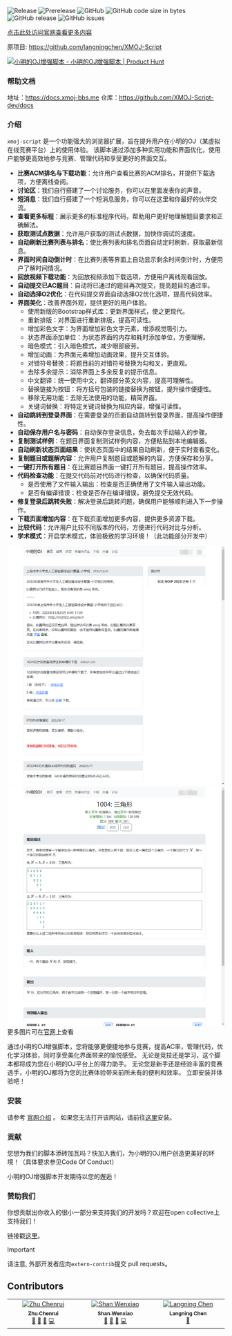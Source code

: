 ![Release](https://github.com/XMOJ-Script-dev/XMOJ-Script/actions/workflows/Release.yml/badge.svg)
![Prerelease](https://github.com/XMOJ-Script-dev/XMOJ-Script/actions/workflows/Prerelease.yml/badge.svg)
![GitHub](https://img.shields.io/github/license/XMOJ-Script-dev/XMOJ-Script)
![GitHub code size in bytes](https://img.shields.io/github/languages/code-size/XMOJ-Script-dev/XMOJ-Script)
![GitHub release](https://img.shields.io/github/v/release/XMOJ-Script-dev/XMOJ-Script)
![GitHub issues](https://img.shields.io/github/issues/XMOJ-Script-dev/XMOJ-Script)

[点击此处访问官网查看更多内容](https://xmoj-bbs.me)

原项目: https://github.com/langningchen/XMOJ-Script

<a href="https://www.producthunt.com/posts/oj?utm_source=badge-featured&utm_medium=badge&utm_souce=badge-oj" target="_blank"><img src="https://api.producthunt.com/widgets/embed-image/v1/featured.svg?post_id=458051&theme=light" alt="小明的OJ增强脚本 - 小明的OJ增强脚本 | Product Hunt" style="width: 250px; height: 54px;" width="250" height="54" /></a>

### 帮助文档
地址：https://docs.xmoj-bbs.me
仓库：https://github.com/XMOJ-Script-dev/docs

### 介绍

`xmoj-script` 是一个功能强大的浏览器扩展，旨在提升用户在小明的OJ（某虚拟在线竞赛平台）上的使用体验。
该脚本通过添加多种实用功能和界面优化，使用户能够更高效地参与竞赛、管理代码和享受更好的界面交互。

- **比赛ACM排名与下载功能**：允许用户查看比赛的ACM排名，并提供下载选项，方便离线查阅。
- **讨论区**：我们自行搭建了一个讨论服务，你可以在里面发表你的声音。
- **短消息**：我们自行搭建了一个短消息服务，你可以在这里和你最好的伙伴交流。
- **查看更多标程**：展示更多的标准程序代码，帮助用户更好地理解题目要求和正确解法。
- **获取测试点数据**：允许用户获取的测试点数据，加快你调试的速度。
- **自动刷新比赛列表与排名**：使比赛列表和排名页面自动定时刷新，获取最新信息。
- **界面时间自动倒计时**：在比赛列表等界面上自动显示剩余时间倒计时，方便用户了解时间情况。
- **回放视频下载功能**：为回放视频添加下载选项，方便用户离线观看回放。
- **自动提交已AC题目**：自动将已通过的题目再次提交，提高题目的通过率。
- **自动选择O2优化**：在代码提交界面自动选择O2优化选项，提高代码效率。
- **界面美化**：改善界面外观，提供更好的用户体验。
    - 使用新版的Bootstrap样式库：更新界面样式，使之更现代。
    - 重新排版：对界面进行重新排版，提高可读性。
    - 增加彩色文字：为界面增加彩色文字元素，增添视觉吸引力。
    - 状态界面添加单位：为状态界面的内存和耗时添加单位，方便理解。
    - 暗色模式：引入暗色模式，减少眼部疲劳。
    - 增加动画：为界面元素增加动画效果，提升交互体验。
    - 对错符号替换：将题目前的对错符号替换为勾和叉，更直观。
    - 去除多余提示：消除界面上多余反复的提示信息。
    - 中文翻译：统一使用中文，翻译部分英文内容，提高可理解性。
    - 替换链接为按钮：将方括号包装的链接替换为按钮，提升操作便捷性。
    - 移除无用功能：去除无法使用的功能，精简界面。
    - 关键词替换：将特定关键词替换为相应内容，增强可读性。
- **自动跳转到登录界面**：在需要登录的页面自动跳转到登录界面，提高操作便捷性。
- **自动保存用户名与密码**：自动保存登录信息，免去每次手动输入的步骤。
- **复制测试样例**：在题目界面复制测试样例内容，方便粘贴到本地编辑器。
- **自动刷新状态页面结果**：使状态页面中的结果自动刷新，便于实时查看变化。
- **复制题目或题解内容**：允许用户复制题目或题解的内容，方便保存和分享。
- **一键打开所有题目**：在比赛题目界面一键打开所有题目，提高操作效率。
- **代码检查功能**：在提交代码前对代码进行检查，以确保代码质量。
    - 是否使用了文件输入输出：检查是否正确使用了文件输入输出功能。
    - 是否有编译错误：检查是否存在编译错误，避免提交无效代码。
- **修复登录后跳转失败**：解决登录后跳转问题，确保用户能够顺利进入下一步操作。
- **下载页面增加内容**：在下载页面增加更多内容，提供更多资源下载。
- **比较代码**：允许用户比较不同版本的代码，方便进行代码对比与分析。
- **学术模式**：开启学术模式，体验极致的学习环境！（此功能部分开发中）

![](Images/1.png)
![](Images/2.png)
更多图片可在[官网](https://www.xmoj-bbs.me)上查看

通过小明的OJ增强脚本，您将能够更便捷地参与竞赛，提高AC率，管理代码，优化学习体验，同时享受美化界面带来的愉悦感受。
无论是竞技还是学习，这个脚本都将成为您在小明的OJ平台上的得力助手。
无论您是新手还是经验丰富的竞赛选手，小明的OJ都将为您的比赛体验带来前所未有的便利和效率。
立即安装并体验吧！


### 安装
请参考 [官网介绍](https://www.xmoj-bbs.me) 。
如果您无法打开该网站，请前往[这里](https://scriptcat.org/zh-CN/script-show-page/1500/)安装。

### 贡献
您想为我们的脚本添砖加瓦吗？快加入我们，为小明的OJ用户创造更美好的环境！（具体要求参见Code Of Conduct）

小明的OJ增强脚本开发期待以您的邂逅！

### 赞助我们
你想贡献出你收入的很小一部分来支持我们的开发吗？欢迎在open collective上支持我们！

链接戳[这里](https://opencollective.com/xmoj-script-dev)。

> [!IMPORTANT]
> 请注意, 外部开发者应向`extern-contrib`提交 pull requests。

## Contributors

<!-- ALL-CONTRIBUTORS-LIST:START - Do not remove or modify this section -->
<!-- prettier-ignore-start -->
<!-- markdownlint-disable -->
<table>
  <tbody>
    <tr>
      <td align="center" valign="top" width="14.28%"><a href="https://github.com/boomzero"><img src="https://avatars.githubusercontent.com/u/85378277?v=4?s=100" width="100px;" alt="Zhu Chenrui"/><br /><sub><b>Zhu Chenrui</b></sub></a><br /><a href="#bug-boomzero" title="Bug reports">🐛</a> <a href="#design-boomzero" title="Design">🎨</a> <a href="#maintenance-boomzero" title="Maintenance">🚧</a> <a href="#code-boomzero" title="Code">💻</a></td>
      <td align="center" valign="top" width="14.28%"><a href="https://github.com/PythonSmall-Q"><img src="https://avatars.githubusercontent.com/u/106425289?v=4?s=100" width="100px;" alt="Shan Wenxiao"/><br /><sub><b>Shan Wenxiao</b></sub></a><br /><a href="#maintenance-PythonSmall-Q" title="Maintenance">🚧</a> <a href="#design-PythonSmall-Q" title="Design">🎨</a> <a href="#bug-PythonSmall-Q" title="Bug reports">🐛</a> <a href="#code-PythonSmall-Q" title="Code">💻</a></td>
      <td align="center" valign="top" width="14.28%"><a href="https://github.com/langningchen"><img src="https://avatars.githubusercontent.com/u/81672884?v=4?s=100" width="100px;" alt="Langning Chen"/><br /><sub><b>Langning Chen</b></sub></a><br /><a href="#design-langningchen" title="Design">🎨</a></td>
    </tr>
  </tbody>
</table>

<!-- markdownlint-restore -->
<!-- prettier-ignore-end -->

<!-- ALL-CONTRIBUTORS-LIST:END -->



